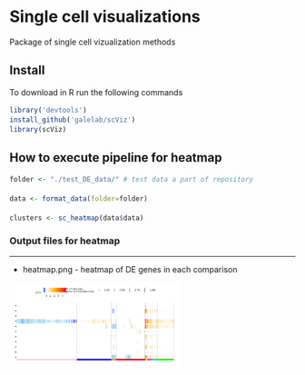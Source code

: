 # Single cell visualizations
Package of single cell vizualization methods 

## Install 
To download in R run the following commands

```R
library('devtools')
install_github('galelab/scViz')
library(scViz)
```
## How to execute pipeline for heatmap

```R
folder <- "./test_DE_data/" # test data a part of repository

data <- format_data(folder=folder)

clusters <- sc_heatmap(data$data)
```

### Output files for heatmap
----------------
* heatmap.png - heatmap of DE genes in each comparison 
<img src="./output_example/heatmap.png?raw=true" width="300"/>


